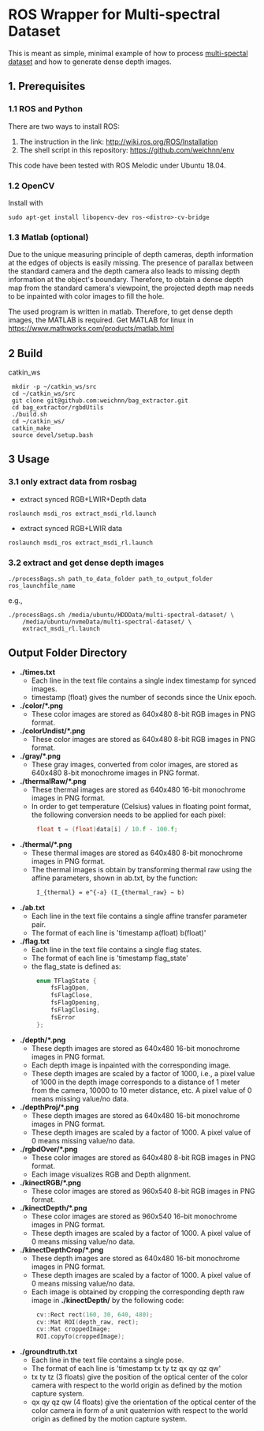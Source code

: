 # ROS Wrapper for Multi-spectral Dataset

This is meant as simple, minimal example of how to process [multi-spectal dataset](https://github.com/NGCLAB/multi-spectral-dataset) and how to generate dense depth images.

## 1. Prerequisites

### 1.1 ROS and Python

There are two ways to install ROS:

1. The instruction in the link: <http://wiki.ros.org/ROS/Installation>
2. The shell script in this repository: <https://github.com/weichnn/env>

This code have been tested with ROS Melodic under Ubuntu 18.04.

### 1.2 OpenCV

Install with

``` shell
sudo apt-get install libopencv-dev ros-<distro>-cv-bridge
```

### 1.3 Matlab (optional)

Due to the unique measuring principle of depth cameras, depth information at the edges of objects is easily missing. The presence of parallax between the standard camera and the depth camera also leads to missing depth information at the object's boundary. Therefore, to obtain a dense depth map from the standard camera's viewpoint, the projected depth map needs to be inpainted with color images to fill the hole.

The used program is written in matlab. Therefore, to get dense depth images, the MATLAB is required.
Get MATLAB for linux in <https://www.mathworks.com/products/matlab.html>

## 2 Build 

catkin_ws

``` shell
 mkdir -p ~/catkin_ws/src
 cd ~/catkin_ws/src
 git clone git@github.com:weichnn/bag_extractor.git
 cd bag_extractor/rgbdUtils
 ./build.sh
 cd ~/catkin_ws/
 catkin_make
 source devel/setup.bash 
```

## 3 Usage

### 3.1 only extract data from rosbag

- extract synced RGB+LWIR+Depth data

``` shell
roslaunch msdi_ros extract_msdi_rld.launch
```

- extract synced RGB+LWIR data

``` shell
roslaunch msdi_ros extract_msdi_rl.launch
```

### 3.2 extract and get dense depth images

``` shell
./processBags.sh path_to_data_folder path_to_output_folder ros_launchfile_name
```

e.g.,

``` shell
./processBags.sh /media/ubuntu/HDDData/multi-spectral-dataset/ \ 
    /media/ubuntu/nvmeData/multi-spectral-dataset/ \ 
    extract_msdi_rl.launch
```

## Output Folder Directory

- **./times.txt**
    - Each line in the text file contains a single index timestamp for synced images.
    - timestamp (float) gives the number of seconds since the Unix epoch.
- **./color/*.png**
    - These color images are stored as 640x480 8-bit RGB images in PNG format.
- **./colorUndist/*.png**
    - These color images are stored as 640x480 8-bit RGB images in PNG format.
- **./gray/*.png**
    - These gray images, converted from color images, are stored as 640x480 8-bit monochrome images in PNG format.
- **./thermalRaw/*.png**
    - These thermal images are stored as 640x480 16-bit monochrome images in PNG format.
    - In order to get temperature (Celsius) values in floating point format, the following conversion needs to be applied for each pixel:

``` c++
        float t = (float)data[i] / 10.f - 100.f;
```

- **./thermal/*.png**
    - These thermal images are stored as 640x480 8-bit monochrome images in PNG format.
    - The thermal images is obtain by transforming thermal raw using the affine parameters, shown in ab.txt, by the function:

``` latex
        I_{thermal} = e^{-a} (I_{thermal_raw} − b)
```

- **./ab.txt**
    - Each line in the text file contains a single affine transfer parameter pair.
    - The format of each line is 'timestamp a(float) b(float)'
- **./flag.txt**
    - Each line in the text file contains a single flag states.
    - The format of each line is 'timestamp flag_state'
    - the flag_state is defined as:

``` c++
        enum TFlagState {
            fsFlagOpen,
            fsFlagClose,
            fsFlagOpening,
            fsFlagClosing,
            fsError
        };
```

- **./depth/*.png**
    - These depth images are stored as 640x480 16-bit monochrome images in PNG format.
    - Each depth image is inpainted with the corresponding image.
    - These depth images are scaled by a factor of 1000, i.e., a pixel value of 1000 in the depth image corresponds to a distance of 1 meter from the camera, 10000 to 10 meter distance, etc. A pixel value of 0 means missing value/no data.
- **./depthProj/*.png**
    - These depth images are stored as 640x480 16-bit monochrome images in PNG format.
    - These depth images are scaled by a factor of 1000. A pixel value of 0 means missing value/no data.
- **./rgbdOver/*.png**
    - These color images are stored as 640x480 8-bit RGB images in PNG format.
    - Each image visualizes RGB and Depth alignment.
- **./kinectRGB/*.png**
    - These color images are stored as 960x540 8-bit RGB images in PNG format.
- **./kinectDepth/*.png**
    - These color images are stored as 960x540 16-bit monochrome images in PNG format.
    - These depth images are scaled by a factor of 1000. A pixel value of 0 means missing value/no data.
- **./kinectDepthCrop/*.png**
    - These depth images are stored as 640x480 16-bit monochrome images in PNG format.
    - These depth images are scaled by a factor of 1000. A pixel value of 0 means missing value/no data.
    - Each image is obtained by cropping the corresponding depth raw image in **./kinectDepth/** by the following code:

``` c++
        cv::Rect rect(160, 30, 640, 480);
        cv::Mat ROI(depth_raw, rect);
        cv::Mat croppedImage;
        ROI.copyTo(croppedImage);
```

- **./groundtruth.txt**
    - Each line in the text file contains a single pose.
    - The format of each line is 'timestamp tx ty tz qx qy qz qw'
    - tx ty tz (3 floats) give the position of the optical center of the color camera with respect to the world origin as defined by the motion capture system.
    - qx qy qz qw (4 floats) give the orientation of the optical center of the color camera in form of a unit quaternion with respect to the world origin as defined by the motion capture system.




